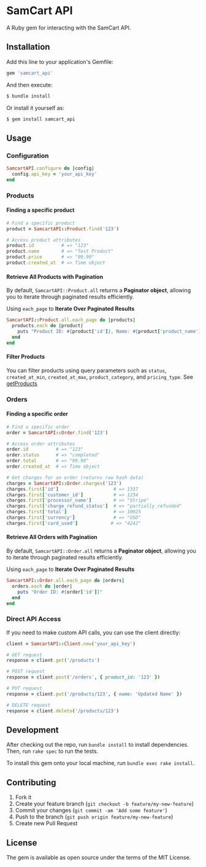 # SamCart API

A Ruby gem for interacting with the SamCart API.

## Installation

Add this line to your application's Gemfile:

```ruby
gem 'samcart_api'
```

And then execute:

```bash
$ bundle install
```

Or install it yourself as:

```bash
$ gem install samcart_api
```

## Usage

### Configuration

```ruby
SamcartAPI.configure do |config|
  config.api_key = 'your_api_key'
end
```

### Products

#### Finding a specific product

```ruby
# Find a specific product
product = SamcartAPI::Product.find('123')

# Access product attributes
product.id          # => "123"
product.name        # => "Test Product"
product.price       # => "99.99"
product.created_at  # => Time object

```

#### Retrieve All Products with Pagination

By default, `SamcartAPI::Product.all` returns a **Paginator object**, allowing you to iterate through paginated results efficiently.

Using `each_page` to **Iterate Over Paginated Results**

```ruby
SamcartAPI::Product.all.each_page do |products|
  products.each do |product|
    puts "Product ID: #{product['id']}, Name: #{product['product_name']}"
  end
end
```

#### Filter Products

You can filter products using query parameters such as `status`, `created_at_min`, `created_at_max`, `product_category`, and `pricing_type`. See [getProducts](https://developer.samcart.com/#tag/Products/operation/getProducts)

### Orders

#### Finding a specific order

```ruby
# Find a specific order
order = SamcartAPI::Order.find('123')

# Access order attributes
order.id          # => "123"
order.status      # => "completed"
order.total       # => "99.99"
order.created_at  # => Time object

# Get charges for an order (returns raw hash data)
charges = SamcartAPI::Order.charges('123')
charges.first['id']                    # => 1337
charges.first['customer_id']           # => 1234
charges.first['processor_name']        # => "Stripe"
charges.first['charge_refund_status']  # => "partially_refunded"
charges.first['total']                 # => 10025
charges.first['currency']              # => "USD"
charges.first['card_used']            # => "4242"
```

#### Retrieve All Orders with Pagination

By default, `SamcartAPI::Order.all` returns a **Paginator object**, allowing you to iterate through paginated results efficiently.

Using `each_page` to **Iterate Over Paginated Results**

```ruby
SamcartAPI::Order.all.each_page do |orders|
  orders.each do |order|
    puts "Order ID: #{order['id']}"
  end
end
```

### Direct API Access

If you need to make custom API calls, you can use the client directly:

```ruby
client = SamcartAPI::Client.new('your_api_key')

# GET request
response = client.get('/products')

# POST request
response = client.post('/orders', { product_id: '123' })

# PUT request
response = client.put('/products/123', { name: 'Updated Name' })

# DELETE request
response = client.delete('/products/123')
```

## Development

After checking out the repo, run `bundle install` to install dependencies. Then, run `rake spec` to run the tests.

To install this gem onto your local machine, run `bundle exec rake install`.

## Contributing

1. Fork it
2. Create your feature branch (`git checkout -b feature/my-new-feature`)
3. Commit your changes (`git commit -am 'Add some feature'`)
4. Push to the branch (`git push origin feature/my-new-feature`)
5. Create new Pull Request

## License

The gem is available as open source under the terms of the MIT License.
